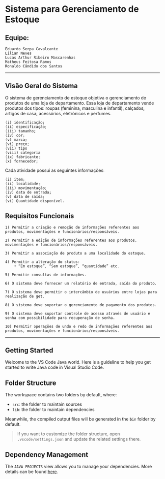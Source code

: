 # Sistema para Gerenciamento de Estoque

## Equipe:

    Eduardo Serpa Cavalcante
    Lilian Neves
    Lucas Arthur Ribeiro Mascarenhas
    Matheus Feitosa Ramos
    Ronaldo Cândido dos Santos 
    
-------------------------------------------------------------------------------------------------------------------------------------------------------------------
## Visão Geral do Sistema

O sistema de gerenciamento de estoque objetiva o gerenciamento de produtos de uma loja de departamento. Essa loja de departamento vende produtos dos tipos: roupas (feminina, masculina e infantil), calçados, artigos de casa, acessórios, eletrônicos e perfumes. 

    (i) identificação;
    (ii) especificação;
    (iii) tamanho;
    (iv) cor;
    (v) marca;
    (vi) preço;
    (vii) tipo
    (viii) categoria
    (ix) fabricante;
    (x) fornecedor;

Cada atividade possui as seguintes informações:

    (i) item;
    (ii) localidade;
    (iii) movimentação;
    (iv) data de entrada;
    (v) data de saída;
    (vi) Quantidade disponível.

## Requisitos Funcionais

    1) Permitir a criação e remoção de informações referentes aos produtos, movimentações e funcionários/responsáveis.
    
    2) Permitir a edição de informações referentes aos produtos, movimentações e funcionários/responsáveis.
    
    3) Permitir a associação de produto a uma localidade do estoque.
    
    4) Permitir a alteração do status:
        • “Em estoque”, “Sem estoque”, “quantidade” etc.
        
    5) Permitir consultas de informações.
    
    6) O sistema deve fornecer um relatório de entrada, saída do produto.
    
    7) O sistema deve permitir o intercâmbio de usuários entre lojas para realização de get.
    
    8) O sistema deve suportar o gerenciamento de pagamento dos produtos. 
    
    9) O sistema deve suportar controle de acesso através de usuário e senha com possibilidade para recuperação de senha.
    
    10) Permitir operações de undo e redo de informações referentes aos produtos, movimentações e funcionários/responsáveis.

-------------------------------------------------------------------------------------------------------------------------------------------------------------------
## Getting Started

Welcome to the VS Code Java world. Here is a guideline to help you get started to write Java code in Visual Studio Code.

## Folder Structure

The workspace contains two folders by default, where:

- `src`: the folder to maintain sources
- `lib`: the folder to maintain dependencies

Meanwhile, the compiled output files will be generated in the `bin` folder by default.

> If you want to customize the folder structure, open `.vscode/settings.json` and update the related settings there.

## Dependency Management

The `JAVA PROJECTS` view allows you to manage your dependencies. More details can be found [here](https://github.com/microsoft/vscode-java-dependency#manage-dependencies).
